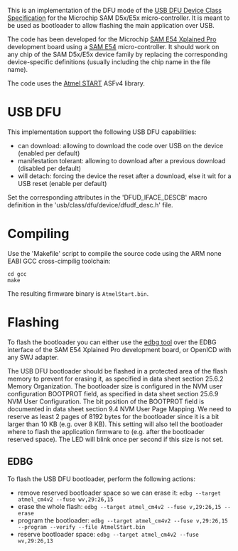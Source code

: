 This is an implementation of the DFU mode of the [USB DFU Device Class Specification](https://usb.org/document-library/device-firmware-upgrade-11-new-version-31-aug-2004) for the Microchip SAM D5x/E5x micro-controller.
It is meant to be used as bootloader to allow flashing the main application over USB.

The code has been developed for the Microchip [SAM E54 Xplained Pro](https://www.microchip.com/DevelopmentTools/ProductDetails/PartNo/ATSAME54-XPRO) development board using a [SAM E54](https://www.microchip.com/wwwproducts/en/ATSAME54P20A) micro-controller.
It should work on any chip of the SAM D5x/E5x device family by replacing the corresponding device-specific definitions (usually including the chip name in the file name).

The code uses the [Atmel START](https://start.atmel.com/) ASFv4 library.

USB DFU
=======

This implementation support the following USB DFU capabilities:

* can download: allowing to download the code over USB on the device (enabled per default)
* manifestation tolerant: allowing to download after a previous download (disabled per default)
* will detach: forcing the device the reset after a download, else it wit for a USB reset (enable per default)

Set the corresponding attributes in the 'DFUD_IFACE_DESCB' macro definition in the 'usb/class/dfu/device/dfudf_desc.h' file.

Compiling
=========

Use the 'Makefile' script to compile the source code using the ARM none EABI GCC cross-cimpilig toolchain:
```
cd gcc
make
```

The resulting firmware binary is `AtmelStart.bin`.

Flashing
========

To flash the bootloader you can either use the [edbg tool](https://github.com/ataradov/edbg) over the EDBG interface of the SAM E54 Xplained Pro development board, or OpenICD with any SWJ adapter.

The USB DFU bootloader should be flashed in a protected area of the flash memory to prevent for erasing it, as specified in data sheet section 25.6.2 Memory Organization.
The bootloader size is configured in the NVM user configuration BOOTPROT field, as specified in data sheet section 25.6.9 NVM User Configuration.
The bit position of the BOOTPROT field is documented in data sheet section 9.4 NVM User Page Mapping.
We need to reserve as least 2 pages of 8192 bytes for the bootloader since it is a bit larger than 10 KB (e.g. over 8 KB).
This setting will also tell the bootloader where to flash the application firmware to (e.g. after the bootloader reserved space).
The LED will blink once per second if this size is not set.

EDBG
----

To flash the USB DFU bootloader, perform the following actions:
* remove reserved bootloader space so we can erase it: `edbg --target atmel_cm4v2 --fuse wv,29:26,15`
* erase the whole flash: `edbg --target atmel_cm4v2 --fuse v,29:26,15 --erase`
* program the bootloader: `edbg --target atmel_cm4v2 --fuse v,29:26,15 --program --verify --file AtmelStart.bin`
* reserve bootloader space: `edbg --target atmel_cm4v2 --fuse wv,29:26,13`
